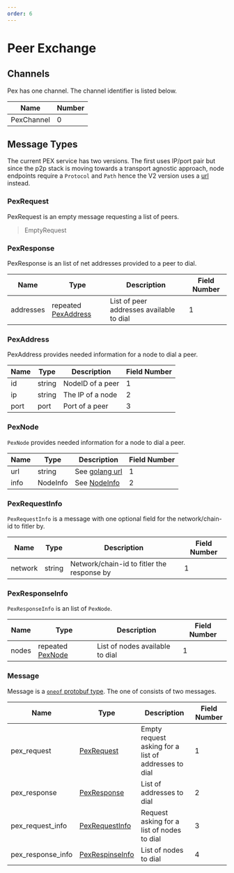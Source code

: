 ```yaml
---
order: 6
---
```


# Peer Exchange

## Channels

Pex has one channel. The channel identifier is listed below.

| Name       | Number |
|------------|--------|
| PexChannel | 0      |

## Message Types

The current PEX service has two versions. The first uses IP/port pair but since
the p2p stack is moving towards a transport agnostic approach,  node endpoints
require a `Protocol` and `Path` hence the V2 version uses a
[url](https://golang.org/pkg/net/url/#URL) instead.

### PexRequest

PexRequest is an empty message requesting a list of peers.

> EmptyRequest

### PexResponse

PexResponse is an list of net addresses provided to a peer to dial.

| Name      | Type                               | Description                              | Field Number |
|-----------|------------------------------------|------------------------------------------|--------------|
| addresses | repeated [PexAddress](#PexAddress) | List of peer addresses available to dial | 1            |

### PexAddress

PexAddress provides needed information for a node to dial a peer.

| Name | Type   | Description      | Field Number |
|------|--------|------------------|--------------|
| id   | string | NodeID of a peer | 1            |
| ip   | string | The IP of a node | 2            |
| port | port   | Port of a peer   | 3            |

### PexNode

`PexNode` provides needed information for a node to dial a peer.

| Name | Type     | Description                                              | Field Number |
|------|----------|----------------------------------------------------------|--------------|
| url  | string   | See [golang url](https://golang.org/pkg/net/url/#URL)    | 1            |
| info | NodeInfo | See [NodeInfo](..//peer.md#tendermint-version-handshake) | 2            |


### PexRequestInfo

`PexRequestInfo` is a message with one optional field for the network/chain-id
to fitler by.


| Name    | Type   | Description                                | Field Number |
|---------|--------|--------------------------------------------|--------------|
| network | string | Network/chain-id to fitler the response by | 1            |

### PexResponseInfo

`PexResponseInfo` is an list of `PexNode`.

| Name  | Type                         | Description                     | Field Number |
|-------|------------------------------|---------------------------------|--------------|
| nodes | repeated [PexNode](#PexNode) | List of nodes available to dial | 1            |

### Message

Message is a [`oneof` protobuf type](https://developers.google.com/protocol-buffers/docs/proto#oneof).
The one of consists of two messages.

| Name              | Type                                | Description                                          | Field Number |
|-------------------|-------------------------------------|------------------------------------------------------|--------------|
| pex_request       | [PexRequest](#PexRequest)           | Empty request asking for a list of addresses to dial | 1            |
| pex_response      | [PexResponse](#PexResponse)         | List of addresses to dial                            | 2            |
| pex_request_info  | [PexRequestInfo](#PexRequestInfo)   | Request asking for a list of nodes to dial           | 3            |
| pex_response_info | [PexRespinseInfo](#PexResponseInfo) | List of nodes to dial                            | 4            |
